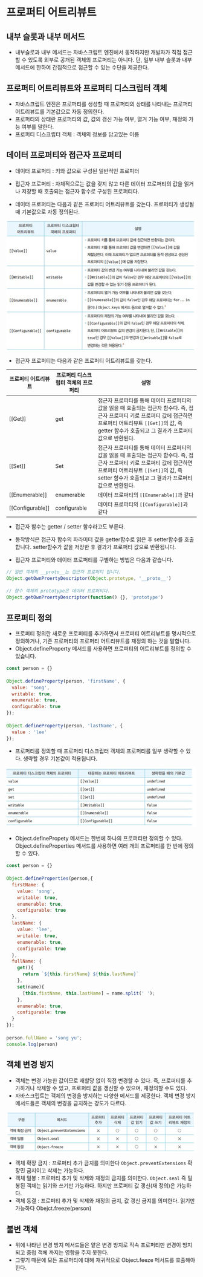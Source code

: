 # 프로퍼티 어트리뷰트

## 내부 슬롯과 내부 메서드
- 내부슬로과 내부 메서드는 자바스크립트 엔진에서 동작하지만 개발자가 직접 접근할 수 있도록 외부로 공개된 객체의 프로퍼티는 아니다. 단, 일부 내부 슬롯과 내부 메서드에 한하여 간집적으로 접근할 수 있는 수단을 제공한다.

## 프로퍼티 어트리뷰트와 프로퍼티 디스크립터 객체
- 자바스크립트 엔진은 프로퍼티를 생성할 때 프로퍼티의 상태를 나타내는 프로퍼티 어트리뷰트를 기본값으로 자동 정의한다.
- 프로퍼티의 상태란 프로퍼티의 값, 값의 갱신 가능 여부, 열거 기능 여부, 재정의 가능 여부를 말한다.
- 프로퍼티 디스크립터 객체 : 객체의 정보를 담고있는 이름


## 데이터 프로퍼티와 접근자 프로퍼티
- 데이터 프로퍼티 : 키와 값으로 구성된 일반적인 프로피터
- 접근자 프로퍼티 : 자체적으로는 값을 갖지 않고 다른 데이터 프로퍼티의 값을 읽거나 저장할 때 호출되는 접근자 함수로 구성된 프로퍼티다.

- 데이터 프로퍼티는 다음과 같은 프로퍼티 어트리뷰트를 갖는다. 프로퍼티가 생성될 때 기본값으로 자동 정의된다.

<img src = "../img/chap16_1.jpg">

- 접근자 프로퍼티는 다음과 같은 프로퍼티 어트리뷰트를 갖는다.

|프로퍼티 어트리뷰트|프로퍼티 디스크립터 객체의 프로퍼티|설명|
|--|--|--|
|[[Get]]|get|접근자 프로퍼티를 통해 데이터 프로퍼티의 값을 읽을 때 호출되는 접근자 함수다. 즉, 접근자 프로퍼티 키로 프로퍼티 값에 접근하면 프로퍼티 어트리뷰트 `[[Get]]`의 값, 즉 getter 함수가 호출되고 그 결과가 프로퍼티 값으로 반환된다.|
|[[Set]]|Set|접근자 프로퍼티를 통해 데이터 프로퍼티의 값을 읽을 때 호출되는 접근자 함수다. 즉, 접근자 프로퍼티 키로 프로퍼티 값에 접근하면 프로퍼티 어트리뷰트 `[[Set]]`의 값, 즉 setter 함수가 호출되고 그 결과가 프로퍼티 값으로 반환된다.|
|[[Enumerable]]|enumerable|데이터 프로퍼티의 `[[Enumerable]]`과 같다|
|[[Configurable]]|configurable|데이터 프로퍼티의 `[[Configurable]]`과 같다|

- 접근자 함수는 getter / setter 함수라고도 부른다.
- 동작방식은 접근자 함수의 파라미터 값을 getter함수로 읽은 후 setter함수를 호출합니다. setter함수가 값을 저장한 후 결과가 프로퍼티 값으로 반환됩니다.

- 접근자 프로퍼티와 데이터 프로퍼티를 구별하는 방법은 다음과 같습니다.
```javascript
// 일반 객체의 __proto__는 접근자 프로퍼티 입니다.
Object.getOwnProertyDescriptor(Object.prototype, '__proto__')

// 함수 객체의 prototype은 데이터 프로퍼티다.
Object.getOwnProertyDescriptor(function() {}, 'prototype')
```

## 프로퍼티 정의
- 프로퍼티 정의란 새로운 프로퍼티를 추가하면서 프로퍼티 어트리뷰트를 명시적으로 정의하거나, 기존 프로퍼티의 프로퍼티 어트리뷰트를 재정의 하는 것을 말합니다.
- Object.defineProperty 메서드를 사용하면 프로퍼티의 어트리뷰트를 정의할 수 있습니다.
```javascript
const person = {}

Object.defineProperty(person, 'firstName', {
  value: 'song',
  writable: true,
  enumerable: true,
  configurable: true
});

Object.defineProperty(person, 'lastName', {
  value : 'lee'
});
```

- 프로퍼티를 정의할 때 프로퍼티 디스크립터 객체의 프로퍼티를 일부 생략할 수 있다. 생략할 경우 기본값이 적용됩니다.

<img src = "../img/chap16_2.jpg">

- Object.definePropety 메서드는 한번에 하나의 프로퍼티만 정의할 수 있다. Object.defineProperties 메서드를 사용하면 여러 개의 프로퍼티를 한 번에 정의할 수 있다.

```javascript
const person = {}

Object.defineProperties(person,{
  firstName: {
    value: 'song',
    writable: true,
    enumerable: true,
    configurable: true
  },
  lastName: {
    value: 'lee',
    writable: true,
    enumerable: true,
    configurable: true
  },
  fullName: {
    get(){
      return `${this.firstName} ${this.lastName}`
    },
    set(name){
      [this.fistName, this.lastName] = name.split(' ');
    },
    enumerable: true,
    configurable: true
  }
});

person.fullName = 'song yu';
console.log(person)
```

## 객체 변경 방지
- 객체는 변경 가능한 값이므로 재할당 없이 직접 변경할 수 있다. 즉, 프로퍼티를 추가하거나 삭제할 수 있고, 프로퍼티 값을 갱신할 수 있으며, 재정의할 수도 있다.
- 자바스크립트는 객체의 변경을 방지하는 다양한 메서드를 제공한다. 객체 변경 방지 메서드들은 객체의 변경을 금지하는 강도가 다르다.

<img src = "../img/chap16_3.jpg">

- 객체 확장 금지 : 프로퍼티 추가 금지를 의미한다 `Object.preventExtensions` 확장민 금지이고 삭제는 가능하다.
- 객체 밀봉 : 프로퍼티 추가 및 삭제와 재정의 금지를 의미한다. `Object.seal` 즉 밀봉된 객체는 읽기와 쓰기만 가능하다. 하지만 프로퍼티 값 갱신(재 정의)은 가능하다.
- 객체 동결 : 프로퍼티 추가 및 삭제와 재정의 금지, 값 갱신 금지를 의미한다. 읽기만 가능하다 Obejct.freeze(person)

## 불변 객체
- 위에 나타난 변경 방지 메서드들은 얕은 변경 방지로 직속 프로퍼티만 변경이 방지되고 중첩 객체 까지는 영향을 주지 못한다.
- 그렇기 때문에 모든 프로퍼티에 대해 재귀적으로 Object.feeze 메서드를 호출해야 한다.

